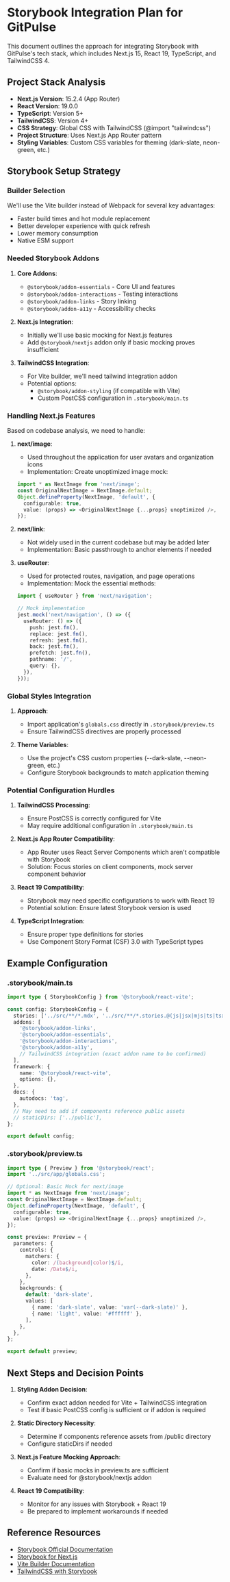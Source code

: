 # Storybook Integration Plan for GitPulse

This document outlines the approach for integrating Storybook with GitPulse's tech stack, which includes Next.js 15, React 19, TypeScript, and TailwindCSS 4.

## Project Stack Analysis

- **Next.js Version**: 15.2.4 (App Router)
- **React Version**: 19.0.0
- **TypeScript**: Version 5+
- **TailwindCSS**: Version 4+
- **CSS Strategy**: Global CSS with TailwindCSS (@import "tailwindcss")
- **Project Structure**: Uses Next.js App Router pattern
- **Styling Variables**: Custom CSS variables for theming (dark-slate, neon-green, etc.)

## Storybook Setup Strategy

### Builder Selection

We'll use the Vite builder instead of Webpack for several key advantages:
- Faster build times and hot module replacement
- Better developer experience with quick refresh
- Lower memory consumption
- Native ESM support

### Needed Storybook Addons

1. **Core Addons**:
   - `@storybook/addon-essentials` - Core UI and features
   - `@storybook/addon-interactions` - Testing interactions
   - `@storybook/addon-links` - Story linking
   - `@storybook/addon-a11y` - Accessibility checks

2. **Next.js Integration**:
   - Initially we'll use basic mocking for Next.js features
   - Add `@storybook/nextjs` addon only if basic mocking proves insufficient

3. **TailwindCSS Integration**:
   - For Vite builder, we'll need tailwind integration addon
   - Potential options:
     - `@storybook/addon-styling` (if compatible with Vite)
     - Custom PostCSS configuration in `.storybook/main.ts`

### Handling Next.js Features

Based on codebase analysis, we need to handle:

1. **next/image**:
   - Used throughout the application for user avatars and organization icons
   - Implementation: Create unoptimized image mock:
   ```typescript
   import * as NextImage from 'next/image';
   const OriginalNextImage = NextImage.default;
   Object.defineProperty(NextImage, 'default', {
     configurable: true,
     value: (props) => <OriginalNextImage {...props} unoptimized />,
   });
   ```

2. **next/link**:
   - Not widely used in the current codebase but may be added later
   - Implementation: Basic passthrough to anchor elements if needed

3. **useRouter**:
   - Used for protected routes, navigation, and page operations
   - Implementation: Mock the essential methods:
   ```typescript
   import { useRouter } from 'next/navigation';
   
   // Mock implementation
   jest.mock('next/navigation', () => ({
     useRouter: () => ({
       push: jest.fn(),
       replace: jest.fn(),
       refresh: jest.fn(),
       back: jest.fn(),
       prefetch: jest.fn(),
       pathname: '/',
       query: {},
     }),
   }));
   ```

### Global Styles Integration

1. **Approach**:
   - Import application's `globals.css` directly in `.storybook/preview.ts`
   - Ensure TailwindCSS directives are properly processed
   
2. **Theme Variables**:
   - Use the project's CSS custom properties (--dark-slate, --neon-green, etc.)
   - Configure Storybook backgrounds to match application theming

### Potential Configuration Hurdles

1. **TailwindCSS Processing**:
   - Ensure PostCSS is correctly configured for Vite
   - May require additional configuration in `.storybook/main.ts`

2. **Next.js App Router Compatibility**:
   - App Router uses React Server Components which aren't compatible with Storybook
   - Solution: Focus stories on client components, mock server component behavior

3. **React 19 Compatibility**:
   - Storybook may need specific configurations to work with React 19
   - Potential solution: Ensure latest Storybook version is used

4. **TypeScript Integration**:
   - Ensure proper type definitions for stories
   - Use Component Story Format (CSF) 3.0 with TypeScript types

## Example Configuration

### .storybook/main.ts

```typescript
import type { StorybookConfig } from '@storybook/react-vite';

const config: StorybookConfig = {
  stories: ['../src/**/*.mdx', '../src/**/*.stories.@(js|jsx|mjs|ts|tsx)'],
  addons: [
    '@storybook/addon-links',
    '@storybook/addon-essentials',
    '@storybook/addon-interactions',
    '@storybook/addon-a11y',
    // TailwindCSS integration (exact addon name to be confirmed)
  ],
  framework: {
    name: '@storybook/react-vite',
    options: {},
  },
  docs: {
    autodocs: 'tag',
  },
  // May need to add if components reference public assets
  // staticDirs: ['../public'],
};

export default config;
```

### .storybook/preview.ts

```typescript
import type { Preview } from '@storybook/react';
import '../src/app/globals.css';

// Optional: Basic Mock for next/image
import * as NextImage from 'next/image';
const OriginalNextImage = NextImage.default;
Object.defineProperty(NextImage, 'default', {
  configurable: true,
  value: (props) => <OriginalNextImage {...props} unoptimized />,
});

const preview: Preview = {
  parameters: {
    controls: {
      matchers: {
        color: /(background|color)$/i,
        date: /Date$/i,
      },
    },
    backgrounds: {
      default: 'dark-slate',
      values: [
        { name: 'dark-slate', value: 'var(--dark-slate)' },
        { name: 'light', value: '#ffffff' },
      ],
    },
  },
};

export default preview;
```

## Next Steps and Decision Points

1. **Styling Addon Decision**:
   - Confirm exact addon needed for Vite + TailwindCSS integration
   - Test if basic PostCSS config is sufficient or if addon is required

2. **Static Directory Necessity**:
   - Determine if components reference assets from /public directory
   - Configure staticDirs if needed

3. **Next.js Feature Mocking Approach**:
   - Confirm if basic mocks in preview.ts are sufficient
   - Evaluate need for @storybook/nextjs addon

4. **React 19 Compatibility**:
   - Monitor for any issues with Storybook + React 19
   - Be prepared to implement workarounds if needed

## Reference Resources

- [Storybook Official Documentation](https://storybook.js.org/docs/)
- [Storybook for Next.js](https://storybook.js.org/docs/get-started/nextjs)
- [Vite Builder Documentation](https://storybook.js.org/docs/builders/vite)
- [TailwindCSS with Storybook](https://storybook.js.org/recipes/tailwindcss)
